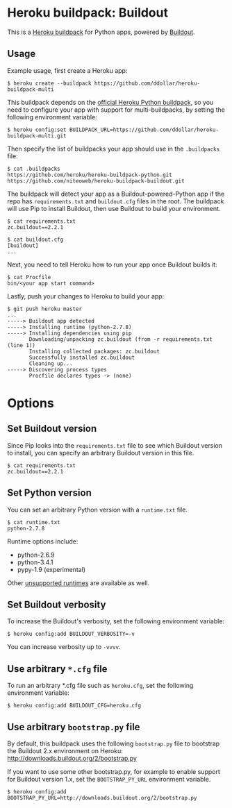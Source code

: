 Heroku buildpack: Buildout
==========================

This is a [Heroku buildpack](http://devcenter.heroku.com/articles/buildpacks) for Python apps, powered by [Buildout](http://www.buildout.org/en/latest/).


Usage
-----

Example usage, first create a Heroku app:

    $ heroku create --buildpack https://github.com/ddollar/heroku-buildpack-multi


This buildpack depends on the [official Heroku Python buildpack](https://github.com/heroku/heroku-buildpack-python), so you need to configure your app with support for multi-buildpacks, by setting the following environment variable:

    $ heroku config:set BUILDPACK_URL=https://github.com/ddollar/heroku-buildpack-multi.git

Then specify the list of buildpacks your app should use in the `.buildpacks` file:

    $ cat .buildpacks
    https://github.com/heroku/heroku-buildpack-python.git
    https://github.com/niteoweb/heroku-buildpack-buildout.git


The buildpack will detect your app as a Buildout-powered-Python app if the repo has `requirements.txt` and `buildout.cfg` files in the root. The buildpack will use Pip to install Buildout, then use Buildout to build your environment.

    $ cat requirements.txt
    zc.buildout==2.2.1

    $ cat buildout.cfg
    [buildout]
    ...


Next, you need to tell Heroku how to run your app once Buildout builds it:

    $ cat Procfile
    bin/<your app start command>


Lastly, push your changes to Heroku to build your app:

    $ git push heroku master
    ...
    -----> Buildout app detected
    -----> Installing runtime (python-2.7.8)
    -----> Installing dependencies using pip
           Downloading/unpacking zc.buildout (from -r requirements.txt (line 1))
           Installing collected packages: zc.buildout
           Successfully installed zc.buildout
           Cleaning up...
    -----> Discovering process types
           Procfile declares types -> (none)


Options
=======

Set Buildout version
--------------------

Since Pip looks into the `requirements.txt` file to see which Buildout version to install, you can  specify an arbitrary Buildout version in this file.

    $ cat requirements.txt
    zc.buildout==2.2.1


Set Python version
------------------

You can set an arbitrary Python version with a `runtime.txt` file.

    $ cat runtime.txt
    python-2.7.8

Runtime options include:

- python-2.6.9
- python-3.4.1
- pypy-1.9 (experimental)

Other [unsupported runtimes](https://github.com/heroku/heroku-buildpack-python/tree/master/builds/runtimes) are available as well.


Set Buildout verbosity
----------------------

To increase the Buildout's verbosity, set the following environment variable:

    $ heroku config:add BUILDOUT_VERBOSITY=-v

You can increase verbosity up to ``-vvvv``.


Use arbitrary ``*.cfg`` file
----------------------------

To run an arbitrary *.cfg file such as ``heroku.cfg``, set the following environment variable:

    $ heroku config:add BUILDOUT_CFG=heroku.cfg


Use arbitrary ``bootstrap.py`` file
-----------------------------------

By default, this buildpack uses the following `bootstrap.py` file to bootstrap the Buildout 2.x environment on Heroku: http://downloads.buildout.org/2/bootstrap.py

If you want to use some other bootstrap.py, for example to enable support for
Buildout version 1.x, set the ``BOOTSTRAP_PY_URL`` environment variable.

    $ heroku config:add BOOTSTRAP_PY_URL=http://downloads.buildout.org/2/bootstrap.py
